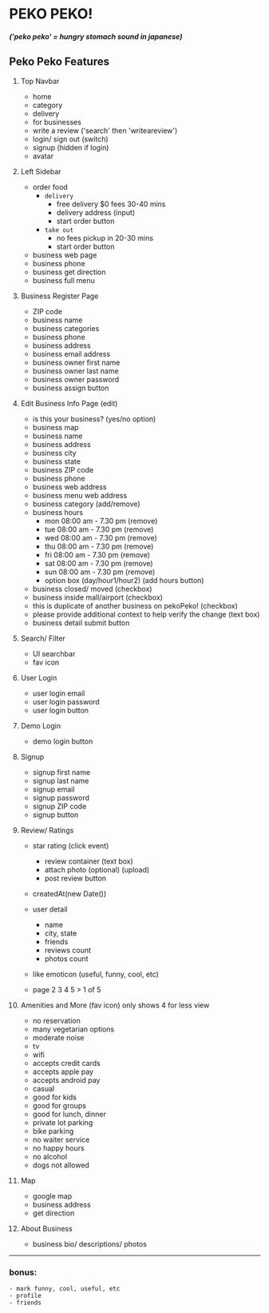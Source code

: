 # PEKO PEKO!
##### ('peko peko' = hungry stomach sound in japanese)


## Peko Peko Features

1. Top Navbar
    * home
    * category
    * delivery
    * for businesses
    * write a review ('search' then 'writeareview')
    * login/ sign out (switch)
    * signup (hidden if login)
    * avatar

2. Left Sidebar
    * order food
        * `delivery`
            - free delivery $0 fees 30-40 mins
            - delivery address (input)
            - start order button
        * `take out`
            - no fees pickup in 20-30 mins
            - start order button
    * business web page
    * business phone
    * business get direction
    * business full menu

3. Business Register Page
    * ZIP code
    * business name
    * business categories
    * business phone
    * business address
    * business email address
    * business owner first name
    * business owner last name
    * business owner password
    * business assign button

4. Edit Business Info Page (edit)
    * is this your business? (yes/no option)
    * business map
    * business name
    * business address
    * business city
    * business state
    * business ZIP code
    * business phone
    * business web address
    * business menu web address
    * business category (add/remove)
    * business hours
        - mon 08:00 am - 7.30 pm (remove)
        - tue 08:00 am - 7.30 pm (remove)
        - wed 08:00 am - 7.30 pm (remove)
        - thu 08:00 am - 7.30 pm (remove)
        - fri 08:00 am - 7.30 pm (remove)
        - sat 08:00 am - 7.30 pm (remove)
        - sun 08:00 am - 7.30 pm (remove)
        - option box (day/hour1/hour2) (add hours button)
    * business closed/ moved (checkbox)
    * business inside mall/airport (checkbox)
    * this is duplicate of another business on pekoPeko! (checkbox)
    * please provide additional context to help verify the change (text box)
    * business detail submit button

5. Search/ Filter
    * UI searchbar
    * fav icon

6. User Login
    * user login email
    * user login password
    * user login button

7. Demo Login
    - demo login button

8. Signup
    * signup first name
    * signup last name
    * signup email
    * signup password
    * signup ZIP code
    * signup button

9. Review/ Ratings
    * star rating (click event)
        - review container (text box)
        - attach photo (optional) (upload)
        - post review button

    * createdAt(new Date())
    * user detail
        - name
        - city, state
        - friends
        - reviews count
        - photos count
    * like emoticon (useful, funny, cool, etc)
    * page 2 3 4 5 >      1 of 5

10. Amenities and More (fav icon) only shows 4 for less view
    * no reservation
    * many vegetarian options
    * moderate noise
    * tv
    * wifi
    * accepts credit cards
    * accepts apple pay
    * accepts android pay
    * casual
    * good for kids
    * good for groups
    * good for lunch, dinner
    * private lot parking
    * bike parking
    * no waiter service
    * no happy hours
    * no alcohol
    * dogs not allowed

11. Map
    * google map
    * business address
    * get direction

12. About Business
    * business bio/ descriptions/ photos

---
### bonus:
    - mark funny, cool, useful, etc
    - profile
    - friends
